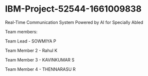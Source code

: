 # IBM-Project-52544-1661009838
Real-Time Communication System Powered by AI for Specially Abled

Team members:

Team Lead - SOWMIYA P

Team Member 2 - Rahul K

Team Member 3 - KAVINKUMAR S

Team Member 4 - THENNARASU R
